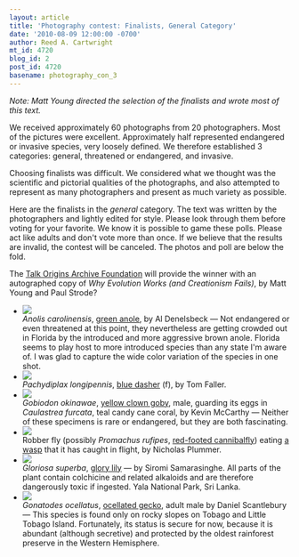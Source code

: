 ```yaml
---
layout: article
title: 'Photography contest: Finalists, General Category'
date: '2010-08-09 12:00:00 -0700'
author: Reed A. Cartwright
mt_id: 4720
blog_id: 2
post_id: 4720
basename: photography_con_3
---
```

_Note: Matt Young directed the selection of the finalists and wrote most of this text._

We received approximately 60 photographs from 20 photographers.  Most of the pictures were excellent.  Approximately half represented endangered or invasive species, very loosely defined. We therefore established 3 categories: general, threatened or endangered, and invasive. 

Choosing finalists was difficult. We considered what we thought was the scientific and pictorial qualities of the photographs, and also attempted to represent as many photographers and present as much variety as possible.

Here are the finalists in the _general_ category. The text was written by the photographers and lightly edited for style.  Please look through them before voting for your favorite.  We know it is possible to game these polls.  Please act like adults and don't vote more than once.  If we believe that the results are invalid, the contest will be canceled.  The photos and poll are below the fold.

The [Talk Origins Archive Foundation](http://www.talkorigins.org/foundation/donate.html) will provide the winner with an autographed copy of _Why Evolution Works (and Creationism Fails)_, by Matt Young and Paul Strode?



<style>
#mygalleryview {
}
.gallery {
background-color: #333 !important;
margin-left: auto;
margin-right: auto;
}
.pointer {
border-bottom-color: #FFF !important;
}
.frame.current .img_wrap {
border-color: #FFF !important;
}
.gallery img {
margin: 0px !important;
}
.frame .img_wrap {
border-width: 3px !important;
}
</style>
<ul id="mygalleryview" >
<li><img src="{{ site.baseurl }}/uploads/2010/Denelsbeck.Anolis_carolinensis.jpg" />
<div class="panel-overlay">
<i>Anolis carolinensis</i>, <a href="http://en.wikipedia.org/wiki/Carolina_anole">green anole</a>, by Al Denelsbeck &mdash;  Not endangered or even threatened at this point, they nevertheless are getting crowded out in Florida by the introduced and more aggressive brown anole. Florida seems to play host to more introduced species than any state I'm aware of. I was glad to capture the wide color variation of the species in one shot. 
</div>
</li>
<li><img src="{{ site.baseurl }}/uploads/2010/Faller.Blue_Dasher.jpg" />
<div class="panel-overlay">
<i>Pachydiplax longipennis</i>, <a href="http://en.wikipedia.org/wiki/Blue_Dasher">blue dasher</a> (f), by Tom Faller.
</div>
</li>
<li><img src="{{ site.baseurl }}/uploads/2010/mccarthy_Gobiodon_okinawae.jpg" />
<div class="panel-overlay">
<i>Gobiodon okinawae</i>, <a href="http://en.wikipedia.org/wiki/Yellow_clown_goby">yellow clown goby</a>, male, guarding its eggs in <i>Caulastrea furcata</i>, teal candy cane coral, by Kevin McCarthy &mdash;  Neither of these specimens is rare or endangered, but they are both fascinating.
</div>
</li>
<li><img src="{{ site.baseurl }}/uploads/2010/plummer.promachus_and_vespula.jpg" />
<div class="panel-overlay">
Robber fly (possibly <i>Promachus rufipes</i>, <a href="http://www.insectimages.org/browse/subthumb.cfm?sub=20329">red-footed cannibalfly</a>) eating <a href="http://en.wikipedia.org/wiki/Vespula">a wasp</a> that it has caught in flight, by Nicholas Plummer.
</div>
</li>
<li><img src="{{ site.baseurl }}/uploads/2010/Samarasinghe.Gloriosa_superba.JPG" />
<div class="panel-overlay">
<i>Gloriosa superba</i>, <a href="http://en.wikipedia.org/wiki/Gloriosa_%28genus%29">glory lily</a> &mdash; by Siromi Samarasinghe.  All parts of the plant contain colchicine and related alkaloids and are therefore dangerously toxic if ingested.  Yala National Park, Sri Lanka.
</div>
</li>
<li><img src="{{ site.baseurl }}/uploads/2010/scantlebury.gonatodes_ocellatus.jpg" />
<div class="panel-overlay">
<i>Gonatodes ocellatus</i>, <a href="http://en.wikipedia.org/wiki/Gonatodes">ocellated gecko</a>, adult male by Daniel Scantlebury &mdash;  This species is found only on rocky slopes on Tobago and Little Tobago Island.  Fortunately, its status is secure for now, because it is abundant (although secretive) and protected by the oldest rainforest preserve in the Western Hemisphere. 
</div>
</li>
</ul>
<script>
$(function(){
$('#mygalleryview').galleryView({
panel_width: 600,
panel_height: 450,
frame_width: 100,
frame_height: 100,
nav_theme: '/scripts/ext/themes/light',
transition_interval: 0
});
});
</script>
